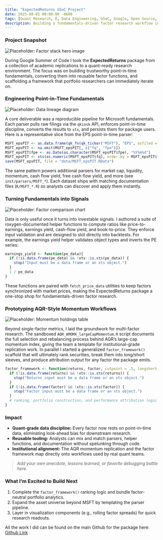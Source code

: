 ```yaml
---
title: "ExpectedReturns GSoC Project"
date: 2025-08-01 00:00:00 -0600
tags: [Quant Research, R, Data Engineering, GSoC, Google, Open Source, Finance]
description: Building a fundamentals-driven factor research workflow inside the ExpectedReturns R package. Open source through Google.
---
```

### Project Snapshot
![Placeholder: Factor stack hero image](assets/img/expectedreturns/factor-stack-hero.jpg)

During Google Summer of Code I took the **ExpectedReturns** package from a collection of academic replications to a quant-ready research environment. The focus was on building trustworthy point-in-time fundamentals, converting them into reusable factor functions, and scaffolding a framework that portfolio researchers can immediately iterate on.

### Engineering Point-in-Time Fundamentals
![Placeholder: Data lineage diagram](assets/img/expectedreturns/data-lineage.png)

A core deliverable was a reproducible pipeline for Microsoft fundamentals. Each parser pulls raw filings via the `qkiosk` API, enforces point-in-time discipline, converts the results to `xts`, and persists them for package users. Here is a representative slice from the EPS point-in-time parser:

```r
MSFT_epsPIT <- as.data.frame(qk_fn(qk_ticker("MSFT"), "EPS", asfiled = TRUE)[])
MSFT_epsPIT <- na.omit(MSFT_epsPIT[, c("fq", "fpe")])
MSFT_epsPIT$fpe <- as.Date(as.character(MSFT_epsPIT$fpe), "%Y%m%d")
MSFT_epsPIT <- xts(as.numeric(MSFT_epsPIT$fq), order.by = MSFT_epsPIT$fpe)
save(MSFT_epsPIT, file = "data/MSFT_epsPIT.RData")
```

The same pattern powers additional parsers for market cap, liquidity, momentum, cash flow yield, free cash flow yield, and more (see `inst/parsers/MSFT_*`). Each dataset ships with matching documentation files (`R/MSFT_*.R`) so analysts can discover and apply them instantly.

### Turning Fundamentals into Signals
![Placeholder: Factor comparison chart](assets/img/expectedreturns/factor-comparison.png)

Data is only useful once it turns into investable signals. I authored a suite of roxygen-documented helper functions to compute ratios like price-to-earnings, earnings yield, cash-flow yield, and book-to-price. They enforce input validation and are designed to slot directly into backtests. For example, the earnings yield helper validates object types and inverts the PE series:

```r
earnings_yield <- function(pe_data){
  if (!is.data.frame(pe_data) && !xts::is.xts(pe_data)) {
    stop("Input must be a data frame or an xts object.")
  }
  1 / pe_data
}
```

These functions are paired with `fetch_price_data` utilities to keep factors synchronized with market prices, making the ExpectedReturns package a one-stop shop for fundamentals-driven factor research.

### Prototyping AQR-Style Momentum Workflows
![Placeholder: Momentum holdings table](assets/img/expectedreturns/momentum-holdings.png)

Beyond single-factor metrics, I laid the groundwork for multi-factor research. The sandboxed `AQR_AMOMX_largeCapMomentum.R` script documents the full selection and rebalancing process behind AQR’s large-cap momentum index, giving the team a template for institutional-grade replication work. In parallel I started a generalized `factor_framework()` scaffold that will ultimately rank securities, break them into long/short sleeves, and produce attribution output for any factor the package emits.

```r
factor_framework <- function(returns, factor, cutpoint = .5, longshort = TRUE) {
  if (!is.data.frame(returns) && !xts::is.xts(returns)) {
    stop("Returns input must be a data frame or an xts object.")
  }
  if (!is.data.frame(factor) && !xts::is.xts(factor)) {
    stop("Factor input must be a data frame or an xts object.")
  }
  # ranking, portfolio construction, and performance attribution logic lives here
}
```

### Impact
- **Quant-grade data discipline:** Every factor now rests on point-in-time data, eliminating look-ahead bias for downstream research.
- **Reusable tooling:** Analysts can mix and match parsers, helper functions, and documentation without spelunking through code.
- **Institutional alignment:** The AQR momentum replication and the factor framework map directly onto workflows used by real quant teams.

> _Add your own anecdote, lessons learned, or favorite debugging battle here._

### What I’m Excited to Build Next
1. Complete the `factor_framework()` ranking logic and bundle factor-neutral portfolio analytics.
2. Expand the asset universe beyond MSFT by templating the parser pipeline.
3. Layer in visualization components (e.g., rolling factor spreads) for quick research readouts.

<!-- Personal reflections, internship outcomes, or shout-outs can live here. -->

All the work I did can be found on the main Github for the package here:
[Github Link](https://github.com/JustinMShea/ExpectedReturns)
